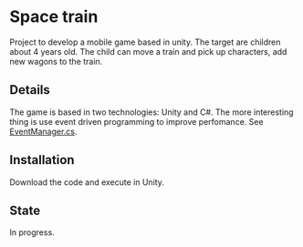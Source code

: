 # Space train

Project to develop a mobile game based in unity. The target are children about 4 years old. The child can move a train and pick up characters, add new wagons to the train.

## Details

The game is based in two technologies: Unity and C#. The more interesting thing is use event driven programming to improve perfomance. See [EventManager.cs](https://github.com/phalax8/spaceTrain/blob/master/desarrollo/Assets/Scripts/EventManager.cs).

## Installation
Download the code and execute in Unity. 

## State
In progress.



